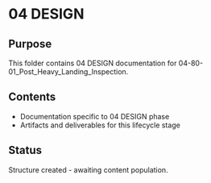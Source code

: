 # 04 DESIGN

## Purpose
This folder contains 04 DESIGN documentation for 04-80-01_Post_Heavy_Landing_Inspection.

## Contents
- Documentation specific to 04 DESIGN phase
- Artifacts and deliverables for this lifecycle stage

## Status
Structure created - awaiting content population.
